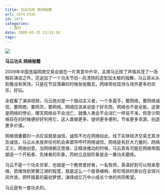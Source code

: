 ```yaml
---
title: 马云功夫 网络秘籍
url: 1074.html
id: 1074
categories:
  - 图片
date: 2009-05-25 13:53:16
tags:
---
```


![](http://photo.guolaijie.com/rooufer/attachments/month_0905/u2009525132417.jpg)  
  

**马云功夫 网络秘籍**

  
2009年中国首届网商交易会就在一片笑意中升华，主席马云除了声情并茂了一场精彩演说之外，还追加了一个功夫节目--风清扬的造型加太极的独舞，马云哥从头到晚没有笑场，只是在节目落幕的时候匆匆飘去，网络带给现场与场外更多的欢乐，好玩。  
  
全程看了演讲视频，马云绝对是一个鼓动主义者，一个多面手，要网络，要网络诚信，要网商，要网货，要网规。网络应该来说是个好东西，网络也不是全能，这便是网络的悖论，哪天网络会不会消亡，就像人类会不会消亡一样说不准，但至少网络存在的时候便好好利用它，这人类做更多，提供更多便利，节省更多资源，创造更多价值。  
  
网络很重要的一点应该就是诚信，诚信不光在网络如此，线下实体经济交易尤其涉及诚信，马云从未放弃任何机会来倡导呼吁网络诚信，网络是有巨大力量的，网络正义，网络创意，当网络朝正思维，正精进推动的时候，马云真有可能在网络帝国塑造一个开拓者、先锋者的形象，而树立这般形象是会一番功夫磨炼。  
  
马云不是一个功夫世家，也就是一个教育爱好者，一名牧师，英语好到可以用来思维，思维快到笑傲江湖的程度，就是这么一个瘦骨嶙峋、奇形怪状的家伙在全球兴风作浪，把怀揣着的最初梦想，演绎成亿万中小成长个体的共同希望。  
  
马云是有一套功夫的。